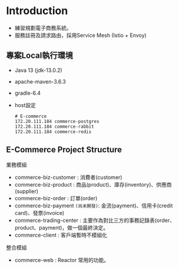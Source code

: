 # Introduction

* 練習規劃電子商務系統。
* 服務註冊及請求路由，採用Service Mesh (Istio + Envoy)

## 專案Local執行環境

* Java 13 (jdk-13.0.2)
* apache-maven-3.6.3
* gradle-6.4
* host設定

  ```text
  # E-commerce
  172.20.111.184 commerce-postgres
  172.20.111.184 commerce-rabbit
  172.20.111.184 commerce-redis
  ```

## E-Commerce Project Structure

業務模組

* commerce-biz-customer : 消費者(customer)
* commerce-biz-product : 商品(product)、庫存(inventory)、供應商(supplier)
* commerce-biz-order : 訂單(order)
* commerce-biz-payment `(尚未開發)`: 金流(payment)、信用卡(credit card)、發票(invoice)
* commerce-trading-center : 主要作為對比三方的事務記錄表(order、product、payment)，做一個最終決定。
* commerce-client : 客戶端暫時不模組化

整合模組

* commerce-web : Reactor 常用的功能。
